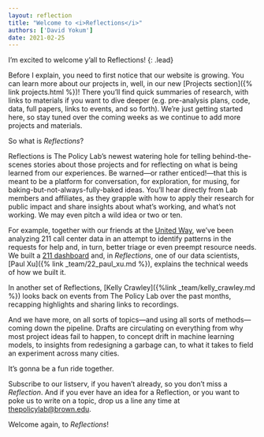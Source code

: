 ```yaml
---
layout: reflection
title: "Welcome to <i>Reflections</i>"
authors: ['David Yokum']
date: 2021-02-25
---
```


I’m excited to welcome y’all to Reflections!
{: .lead}

Before I explain, you need to first notice that our website is growing. You can learn more about our projects in, well, in our new [Projects section]({% link projects.html %})! There you’ll find quick summaries of research, with links to materials if you want to dive deeper (e.g. pre-analysis plans, code, data, full papers, links to events, and so forth). We’re just getting started here, so stay tuned over the coming weeks as we continue to add more projects and materials.

So what is _Reflections_?

Reflections is The Policy Lab’s newest watering hole for telling behind-the-scenes stories about those projects and for reflecting on what is being learned from our experiences. Be warned—or rather enticed!—that this is meant to be a platform for conversation, for exploration, for musing, for baking-but-not-always-fully-baked ideas. You’ll hear directly from Lab members and affiliates, as they grapple with how to apply their research for public impact and share insights about what’s working, and what’s not working. We may even pitch a wild idea or two or ten.

For example, together with our friends at the [United Way](https://unitedwayri.org/), we’ve been analyzing 211 call center data in an attempt to identify patterns in the requests for help and, in turn, better triage or even preempt resource needs. We built a [211 dashboard](https://thepolicylab.github.io/211-dashboard/) and, in _Reflections_, one of our data scientists, [Paul Xu]({% link _team/22_paul_xu.md %}), explains the technical weeds of how we built it.

In another set of Reflections, [Kelly Crawley]({%link _team/kelly_crawley.md %}) looks back on events from The Policy Lab over the past months, recapping highlights and sharing links to recordings.

And we have more, on all sorts of topics—and using all sorts of methods—coming down the pipeline. Drafts are circulating on everything from why most project ideas fail to happen, to concept drift in machine learning models, to insights from redesigning a garbage can, to what it takes to field an experiment across many cities.

It’s gonna be a fun ride together.

Subscribe to our listserv, if you haven’t already, so you don’t miss a _Reflection_. And if you ever have an idea for a Reflection, or you want to poke us to write on a topic, drop us a line any time at [thepolicylab@brown.edu](mailto:thepolicylab@brown.edu).

Welcome again, to _Reflections_!